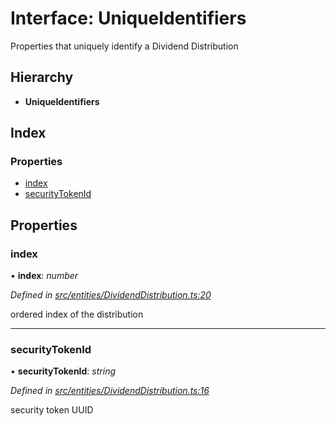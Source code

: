 # Interface: UniqueIdentifiers

Properties that uniquely identify a Dividend Distribution

## Hierarchy

* **UniqueIdentifiers**

## Index

### Properties

* [index](_entities_dividenddistribution_.uniqueidentifiers.md#index)
* [securityTokenId](_entities_dividenddistribution_.uniqueidentifiers.md#securitytokenid)

## Properties

###  index

• **index**: *number*

*Defined in [src/entities/DividendDistribution.ts:20](https://github.com/PolymathNetwork/polymath-sdk/blob/45453ad/src/entities/DividendDistribution.ts#L20)*

ordered index of the distribution

___

###  securityTokenId

• **securityTokenId**: *string*

*Defined in [src/entities/DividendDistribution.ts:16](https://github.com/PolymathNetwork/polymath-sdk/blob/45453ad/src/entities/DividendDistribution.ts#L16)*

security token UUID
